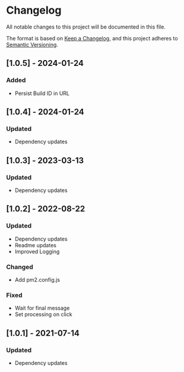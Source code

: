 # Changelog

All notable changes to this project will be documented in this file.

The format is based on [Keep a Changelog](https://keepachangelog.com/en/1.0.0/),
and this project adheres to [Semantic Versioning](https://semver.org/spec/v2.0.0.html).

## [1.0.5] - 2024-01-24

### Added

- Persist Build ID in URL

## [1.0.4] - 2024-01-24

### Updated

- Dependency updates

## [1.0.3] - 2023-03-13

### Updated

- Dependency updates

## [1.0.2] - 2022-08-22

### Updated

- Dependency updates
- Readme updates
- Improved Logging

### Changed

- Add pm2.config.js

### Fixed

- Wait for final message
- Set processing on click

## [1.0.1] - 2021-07-14

### Updated

- Dependency updates

